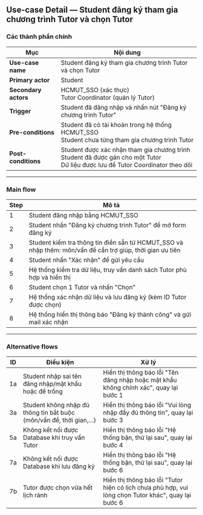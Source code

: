 ## Use-case Detail — Student đăng ký tham gia chương trình Tutor và chọn Tutor

### Các thành phần chính

| Mục | Nội dung |
|--|--|
| **Use-case name** | Student đăng ký tham gia chương trình Tutor và chọn Tutor |
| **Primary actor** | Student |
| **Secondary actors** | HCMUT_SSO (xác thực)<br>Tutor Coordinator (quản lý Tutor) |
| **Trigger** | Student đã đăng nhập và nhấn nút "Đăng ký chương trình Tutor" |
| **Pre-conditions** | Student đã có tài khoản trong hệ thống HCMUT_SSO <br> Student chưa từng tham gia chương trình Tutor |
| **Post-conditions** | Student được xác nhận tham gia chương trình <br> Student đã được gán cho một Tutor <br> Dữ liệu được lưu để Tutor Coordinator theo dõi |

---

### Main flow 

| Step | Mô tả |
|--|--|
| 1 | Student đăng nhập bằng HCMUT_SSO |
| 2 | Student nhấn "Đăng ký chương trình Tutor" để mở form đăng ký |
| 3 | Student kiểm tra thông tin điền sẵn từ HCMUT_SSO và nhập thêm: môn/vấn đề cần trợ giúp, thời gian ưu tiên |
| 4 | Student nhấn "Xác nhận" để gửi yêu cầu |
| 5 | Hệ thống kiểm tra dữ liệu, truy vấn danh sách Tutor phù hợp và hiển thị |
| 6 | Student chọn 1 Tutor và nhấn "Chọn" |
| 7 | Hệ thống xác nhận dữ liệu và lưu đăng ký (kèm ID Tutor được chọn) |
| 8 | Hệ thống hiển thị thông báo "Đăng ký thành công" và gửi mail xác nhận |

---

### Alternative flows

| ID | Điều kiện | Xử lý |
|--|--|--|
| 1a | Student nhập sai tên đăng nhập/mật khẩu hoặc để trống | Hiển thị thông báo lỗi "Tên đăng nhập hoặc mật khẩu không chính xác", quay lại bước 1 |
| 3a | Student không nhập đủ thông tin bắt buộc (môn/vấn đề, thời gian,…) | Hiển thị thông báo lỗi "Vui lòng nhập đầy đủ thông tin", quay lại bước 3 |
| 5a | Không kết nối được Database khi truy vấn Tutor | Hiển thị thông báo lỗi "Hệ thống bận, thử lại sau", quay lại bước 4 |
| 7a | Không kết nối được Database khi lưu đăng ký | Hiển thị thông báo lỗi "Hệ thống bận, thử lại sau", quay lại bước 6 |
| 7b | Tutor được chọn vừa hết lịch rảnh | Hiển thị thông báo lỗi "Tutor hiện có lịch chưa phù hợp, vui lòng chọn Tutor khác", quay lại bước 6 |
